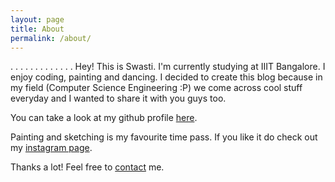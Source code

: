 ```yaml
---
layout: page
title: About
permalink: /about/
---
```

.
.
.
.
.
.
.
.
.
.
.
.
.
Hey! This is Swasti. I'm currently studying at IIIT Bangalore.
I enjoy coding, painting and dancing. I decided to create this 
blog because in my field (Computer Science Engineering :P) we
come across cool stuff everyday and I wanted to share it with you
guys too.

You can take a look at my github profile [here](https://github.com/swastishreya).

Painting and sketching is my favourite time pass. If you like it
do check out my [instagram page](https://www.instagram.com/swasti.draws/).

Thanks a lot! Feel free to [contact](https://www.facebook.com/swastis.mishra.7) me.

